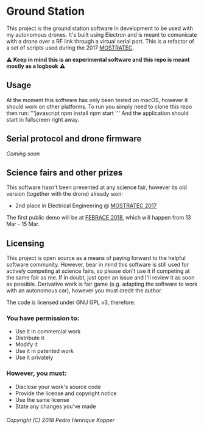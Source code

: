 # Ground Station

This project is the ground station software in development to be used with my autonomous drones. It's built using Electron and is meant to comunicate with a drone over a RF link through a virtual serial port. This is a refactor of a set of scripts used during the 2017 [MOSTRATEC](http://mostratec.com.br/en).

:warning: **Keep in mind this is an experimental software and this repo is meant mostly as a logbook** :warning:

## Usage

At the moment this software has only been tested on macOS, however it should work on other platforms. To run you simply need to clone this repo then run: 
'''javascript
npm install
npm start
'''
And the application should start in fullscreen right away.

## Serial protocol and drone firmware
_Coming soon_

## Science fairs and other prizes
This software hasn't been presented at any science fair, however its old version (together with the drone) already won:

- 2nd place in Electrical Engineering @ [MOSTRATEC 2017](http://mostratec.com.br/en)

The first public demo will be at [FEBRACE 2018](http://febrace.org.br), which will happen from 13 Mar - 15 Mar.

## Licensing
This project is open source as a means of paying forward to the helpful software community. However, bear in mind this software is still used for actively competing at science fairs, so please don't use it if competing at the same fair as me. If in doubt, just open an issue and I'll review it as soon as possible. Derivative work is fair game (e.g. adapting the software to work with an autonomous car), however you must credit the author. 

The code is licensed under GNU GPL v3, therefore:
### You have permission to:

- Use it in commercial work
- Distribute it
- Modify it
- Use it in patented work
- Use it privately

### However, you must:

- Disclose your work's source code
- Provide the license and copyright notice
- Use the same license
- State any changes you've made

###### Copyright (C) 2018 Pedro Henrique Kopper